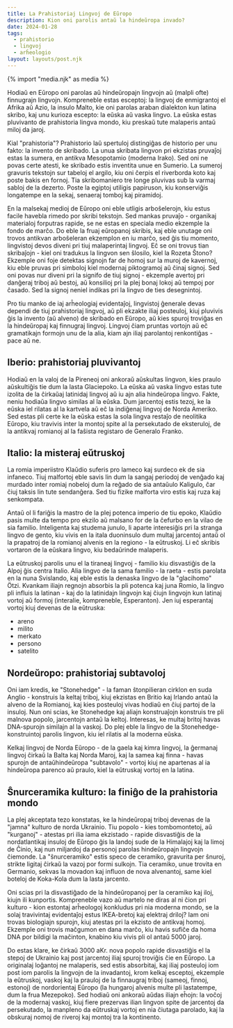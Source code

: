 ```yaml
---
title: La Prahistoriaj Lingvoj de Eŭropo
description: Kion oni parolis antaŭ la hindeŭropa invado?
date: 2024-01-28
tags:
  - prahistorio
  - lingvoj
  - arĥeologio
layout: layouts/post.njk
---
```

{% import "media.njk" as media %}

Hodiaŭ en Eŭropo oni parolas aŭ hindeŭropajn lingvojn aŭ (malpli ofte) finnugrajn lingvojn. Kompreneble estas esceptoj: la lingvoj de enmigrantoj el Afrika aŭ Azio, la insulo Malto, kie oni parolas araban dialekton kun latina skribo, kaj unu kurioza escepto: la eŭska aŭ vaska lingvo. La eŭska estas pluvivanto de prahistoria lingva mondo, kiu preskaŭ tute malaperis antaŭ miloj da jaroj.

Kial "prahistoria"? Prahistorio laŭ spertuloj distingiĝas de historio per unu fakto: la invento de skribado. La unua skribata lingvon pri ekzistas pruvaĵoj estas la sumera, en antikva Mesopotamio (moderna Irako). Sed oni ne povas certe atesti, ke skribado estis inventita unue en Sumerio. La sumeroj gravuris tekstojn sur tabeloj el argilo, kiu oni ĉerpis el riverborda koto kaj poste bakis en fornoj. Tia skribomaniero tre longe pluvivas sub la varmaj sabloj de la dezerto. Poste la egiptoj utiligis papiruson, kiu konserviĝis longatempe en la sekaj, senaeraj tomboj kaj piramidoj.

En la malsekaj medioj de Eŭropo oni eble utligis arboŝelerojn, kiu estus facile havebla rimedo por skribi tekstojn. Sed mankas pruvaĵo - organikaj materialoj forputras rapide, se ne estas en speciala medio ekzemple la fondo de marĉo. Do eble la fruaj eŭropanoj skribis, kaj eble unutage oni trovos antikvan arboŝeleran ekzemplon en iu marĉo, sed ĝis tiu momento, lingvistoj devos diveni pri tiuj malaperintaj lingvoj. Eĉ se oni trovus tian skribaĵojn - kiel oni tradukus la lingvon sen ŝlosilo, kiel la Rozeta Ŝtono? Ekzemple oni foje detektas signojn far de homoj sur la muroj de kavernoj, kiu eble pruvas pri simboloj kiel modernaj piktogramoj aŭ ĉinaj signoj. Sed oni povas nur diveni pri la signifo de tiuj signoj - ekzemple avertoj pri danĝeraj triboj aŭ bestoj, aŭ konsilioj pri la plej bonaj lokoj aŭ tempoj por ĉasado. Sed la signoj neniel indikas pri la lingvo de ties desegnintoj.

Pro tiu manko de iaj arĥeologiaj evidentaĵoj, lingvistoj ĝenerale devas dependi de tiuj prahistoriaj lingvoj, aŭ pli ekzakte iliaj posteuloj, kiuj pluvivis ĝis la invento (aŭ alveno) de skribado en Eŭropo, aŭ kies spuroj troviĝas en la hindeŭropaj kaj finnugraj lingvoj. Lingvoj ĉiam pruntas vortojn aŭ eĉ gramatikajn formojn unu de la alia, kiam ajn iliaj parolantoj renkontiĝas - pace aŭ ne.

## Iberio: prahistoriaj pluvivantoj

Hodiaŭ en la valoj de la Pireneoj oni ankoraŭ aŭskultas lingvon, kies praulo aŭskultiĝis tie dum la lasta Glaciepoko. La eŭska aŭ vaska lingvo estas tute izolita de la ĉirkaŭaj latinidaj lingvoj aŭ iu ajn alia hindeŭropa lingvo. Fakte, neniu hodiaŭa lingvo similas al la eŭska. Dum jarcentoj estis tezoj, ke la eŭska iel rilatas al la kartvela aŭ eĉ la indiĝenaj lingvoj de Norda Ameriko. Sed estas pli certe ke la eŭska estas la sola lingva restaĵo de neolitika Eŭropo, kiu travivis inter la montoj spite al la persekutado de eksteruloj, de la antikvaj romianoj al la faŝista registaro de Generalo Franko.

## Italio: la misteraj eŭtruskoj

La romia imperiistro Klaŭdio suferis pro lameco kaj surdeco ek de sia infaneco. Tiuj malfortoj eble savis lin dum la sangaj periodoj de venĝado kaj murdado inter romiaj nobeloj dum la reĝado de sia antaŭulo Kaligulo, ĉar ĉiuj taksis lin tute sendanĝera. Sed tiu fizike malforta viro estis kaj ruza kaj senkompata.

Antaŭ ol li fariĝis la mastro de la plej potenca imperio de tiu epoko, Klaŭdio pasis multe da tempo pro ekzilo aŭ malsano for de la ĉefurbo en la vilao de sia familio. Inteligenta kaj studema junulo, li aparte interesiĝis pri la stranga lingvo de gento, kiu vivis en la itala duoninsulo dum multaj jarcentoj antaŭ ol la prapatroj de la romianoj alvenis en la regiono - la eŭtruskoj. Li eĉ skribis vortaron de la eŭskara lingvo, kiu bedaŭrinde malaperis.

La eŭtruskoj parolis unu el la tiraneaj lingvoj - familio kiu disvastiĝis de la Alpoj ĝis centra Italio. Alia lingvo de la sama familio - la raeta - estis parolata en la nuna Svislando, kaj eble estis la denaska lingvo de la "glacihomo" Ötzi. Kvankam iliajn regnojn absorbis la pli potenca kaj juna Romio, la lingvo pli influis la latinan - kaj do la latinidajn lingvojn kaj ĉiujn lingvojn kun latinaj vortoj aŭ formoj (interalie, kompreneble, Esperanton). Jen iuj esperantaj vortoj kiuj devenas de la eŭtruska:

* areno
* milito
* merkato
* persono
* satelito

## Nordeŭropo: prahistoriaj subtavoloj

Oni iam kredis, ke "Stonehedge" - la faman ŝtonpilieran cirklon en suda Anglio - konstruis la keltaj triboj, kiuj ekzistas en Britio kaj Irlando antaŭ la alveno de la Romianoj, kaj kies posteuloj vivas hodiaŭ en ĉiuj partoj de la insuloj. Nun oni scias, ke Stonehedge kaj aliajn konstruaĵojn konstruis tre pli malnova popolo, jarcentojn antaŭ la keltoj. Interesas, ke multaj britoj havas DNA-spurojn similajn al la vaskoj. Do plej eble la lingvo de la Stonehedge-konstruintoj parolis lingvon, kiu iel rilatis al la moderna eŭska.

Kelkaj lingvoj de Norda Eŭropo - de la gaela kaj kimra lingvoj, la ĝermanaj lingvoj ĉirkaŭ la Balta kaj Norda Maroj, kaj la samea kaj finna - havas spurojn de antaŭhindeŭropa "subtavolo" - vortoj kiuj ne apartenas al ia hindeŭropa parenco aŭ praulo, kiel la eŭtruskaj vortoj en la latina.

## Ŝnurceramika kulturo: la finiĝo de la prahistoria mondo

La plej akceptata tezo konstatas, ke la hindeŭropaj triboj devenas de la "jamna" kulturo de norda Ukrainio. Tiu popolo - kies tombomontetoj, aŭ "kurganoj" - atestas pri ilia iama ekzistado - rapide disvastiĝis de la nordatlantikaj insuloj de Eŭropo ĝis la landoj sude de la Himalajoj kaj la limoj de Ĉinio, kaj nun miljardoj da personoj parolas hindeŭropajn lingvojn ĉiemonde. La "ŝnurceramiko" estis speco de ceramiko, gravurita per ŝnuroj, strikte ligitaj ĉirkaŭ la vazoj por formi sulkojn. Tia ceramiko, unue trovita en Germanio, sekvas la movadon kaj influon de nova alvenantoj, same kiel boteloj de Koka-Kola dum la lasta jarcento.

Oni scias pri la disvastiĝado de la hindeŭropanoj per la ceramiko kaj iloj, kiujn ili kunportis. Kompreneble vazo aŭ martelo ne diras al ni ĉion pri kulturo - kion estontaj arĥeologoj konkludus pri nia moderna mondo, se la solaj travivintaj evidentaĵoj estus IKEA-bretoj kaj elektraj driloj? Iam oni trovas biologiajn spurojn, kiuj atestas pri la ekzisto de antikvaj homoj. Ekzemple oni trovis maĉgumon en dana marĉo, kiu havis sufiĉe da homa DNA por bildigi la maĉinton, knabino kiu vivis pli ol antaŭ 5000 jaroj.

Do estas klare, ke ĉirkaŭ 3000 aKr. nova popolo rapide disvastiĝis el la stepoj de Ukrainio kaj post jarcentoj iliaj spuroj troviĝis ĉie en Eŭropo. La originalaj loĝantoj ne malaperis, sed estis absorbitaj, kaj iliaj posteuloj iom post iom parolis la lingvojn de la invadantoj, krom kelkaj esceptoj, ekzemple la eŭtruskoj, vaskoj kaj la prauloj de la finnaugraj triboj (sameoj, finnoj, estonoj) de nordorientaj Eŭropo (la hungaroj alvenis multe pli lastatempe, dum la frua Mezepoko). Sed hodiaŭ oni ankoraŭ aŭdas iliajn eĥojn: la voĉoj de la modernaj vaskoj, kiuj fiere prezervas ilian lingvon spite de jarcentoj da persekutado, la manpleno da eŭtruskaj vortoj en nia ĉiutaga parolado, kaj la obskuraj nomoj de riveroj kaj montoj tra la kontinento.

